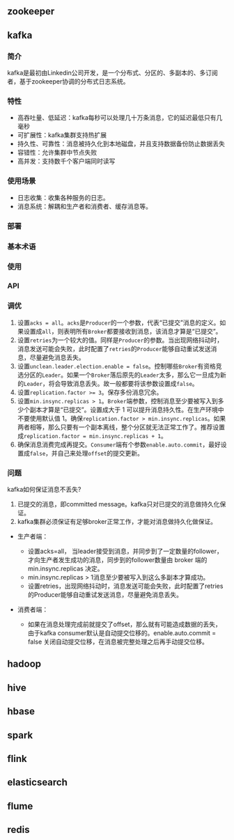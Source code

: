 ## zookeeper

## kafka

### 简介

kafka是最初由Linkedin公司开发，是一个分布式、分区的、多副本的、多订阅者，基于zookeeper协调的分布式日志系统。

### 特性

- 高吞吐量、低延迟：kafka每秒可以处理几十万条消息，它的延迟最低只有几毫秒
- 可扩展性：kafka集群支持热扩展
- 持久性、可靠性：消息被持久化到本地磁盘，并且支持数据备份防止数据丢失
- 容错性：允许集群中节点失败
- 高并发：支持数千个客户端同时读写

### 使用场景

- 日志收集：收集各种服务的日志。
- 消息系统：解耦和生产者和消费者、缓存消息等。

### 部署

### 基本术语

### 使用

### API

### 调优

1. 设置`acks = all`。`acks`是`Producer`的一个参数，代表“已提交”消息的定义。如果设置成`all`，则表明所有`Broker`都要接收到消息，该消息才算是“已提交”。
2. 设置`retries`为一个较大的值。同样是`Producer`的参数。当出现网络抖动时，消息发送可能会失败，此时配置了`retries`的`Producer`能够自动重试发送消息，尽量避免消息丢失。
3. 设置`unclean.leader.election.enable = false`。控制哪些`Broker`有资格竞选分区的`Leader`。如果一个`Broker`落后原先的`Leader`太多，那么它一旦成为新的`Leader`，将会导致消息丢失。故一般都要将该参数设置成`false`。
4. 设置`replication.factor >= 3`。保存多份消息冗余。
5. 设置`min.insync.replicas > 1`。`Broker`端参数，控制消息至少要被写入到多少个副本才算是“已提交”。设置成大于 1 可以提升消息持久性。在生产环境中不要使用默认值 1。确保`replication.factor > min.insync.replicas`。如果两者相等，那么只要有一个副本离线，整个分区就无法正常工作了。推荐设置成`replication.factor = min.insync.replicas + 1`。
6. 确保消息消费完成再提交。`Consumer`端有个参数`enable.auto.commit`，最好设置成`false`，并自己来处理`offset`的提交更新。

### 问题

kafka如何保证消息不丢失?

1. 已提交的消息，即committed message。kafka只对已提交的消息做持久化保证。
2. kafka集群必须保证有足够broker正常工作，才能对消息做持久化做保证。

- 生产者端：
  - 设置acks=all， 当leader接受到消息，并同步到了一定数量的follower，才向生产者发生成功的消息，同步到的follower数量由 broker 端的min.insync.replicas 决定。
  - min.insync.replicas > 1消息至少要被写入到这么多副本才算成功。
  - 设置retries，出现网络抖动时，消息发送可能会失败，此时配置了retries的Producer能够自动重试发送消息，尽量避免消息丢失。

- 消费者端：
  - 如果在消息处理完成前就提交了offset，那么就有可能造成数据的丢失，由于kafka consumer默认是自动提交位移的。enable.auto.commit = false 关闭自动提交位移，在消息被完整处理之后再手动提交位移。

## hadoop

## hive

## hbase

## spark

## flink

## elasticsearch

## flume

## redis
